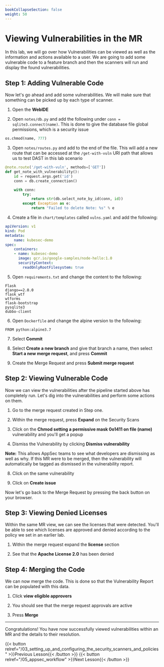 ```yaml
---
bookCollapseSection: false
weight: 50
---
```


# Viewing Vulnerabilities in the MR

In this lab, we will go over how Vulnerabilities can be viewed as well as the information and actions available to a user. We are going to add some vulnerable code to a feature branch and then the scanners will run and display the found vulnerabilities.

## Step 1: Adding Vulnerable Code

Now let's go ahead and add some vulnerabilities. We will make sure that something can be picked up by each type of scanner.

1. Open the **WebIDE**

2. Open `notes/db.py` and add the following under `conn = sqlite3.connect(name)`. This is done to give the database file global permissions, which is a security issue

```python
os.chmod(name, 777)
```

3. Open `notes/routes.py` and add to the end of the file. This will add a new route that can be accessed at the `/get-with-vuln` URI path that allows us to test DAST in this lab scenario

```python
@note.route('/get-with-vuln', methods=['GET'])
def get_note_with_vulnerability():
    id = request.args.get('id')
    conn = db.create_connection()

    with conn:
        try:
            return str(db.select_note_by_id(conn, id))
        except Exception as e:
            return "Failed to delete Note: %s" % e
```

4. Create a file in `chart/templates` called `vulns.yaml` and add the following:

```yaml
apiVersion: v1
kind: Pod
metadata:
    name: kubesec-demo
spec:
    containers:
    - name: kubesec-demo
      image: gcr.io/google-samples/node-hello:1.0
      securityContext:
        readOnlyRootFilesystem: true
```

5. Open `requirements.txt` and change the content to the following:

```text
Flask
django==2.0.0
flask_wtf
wtforms
flask-bootstrap
pysqlite3
dubbo-client
``` 

6. Open `Dockerfile` and change the alpine version to the following:

```text
FROM python:alpine3.7
```

7. Select **Commit**

8. Select **Create a new branch** and give that branch a name, then select **Start a new merge request**, and press **Commit**

9. Create the Merge Request and press **Submit merge request**

## Step 2: Viewing Vulnerable Code

Now we can view the vulnerabilities after the pipeline started above
has completely run. Let's dig into the vulnerabilities and perform some actions on them.

1. Go to the merge request created in Step one.

2. Within the merge request, press **Expand** on the Security Scans

3. Click on the **Chmod setting a permissive mask 0o1411 on file (name)** vulnerability and you'll get a popup

6. Dismiss the Vulnerability by clicking **Dismiss vulnerability**

**Note:** This allows AppSec teams to see what developers are dismissing as well as why. If this MR were to be merged, then the vulnerability will automatically be tagged as dismissed in the vulnerability report.

8. Click on the same vulnerability

10. Click on **Create issue**

Now let's go back to the Merge Request by pressing the back button on your browser.

## Step 3: Viewing Denied Licenses

Within the same MR view, we can see the licenses that were detected. You'll be able to see which licenses are approved and denied according to the policy we set in an earlier lab.

1. Within the merge request expand the **license** section

2. See that the **Apache License 2.0** has been denied

## Step 4: Merging the Code

We can now merge the code. This is done so that the Vulnerability Report can be populated with this data.

1. Click **view eligible approvers**

2. You should see that the merge request approvals are active

3. Press **Merge**

---

Congratulations! You have now successfully viewed vulnerabilities within an MR and the details to their resolution.

{{< button relref="/03_setting_up_and_configuring_the_security_scanners_and_policies" >}}Previous Lesson{{< /button >}}
{{< button relref="/05_appsec_workflow" >}}Next Lesson{{< /button >}}
